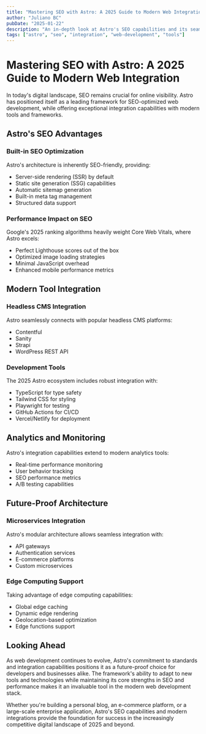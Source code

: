 ```yaml
---
title: "Mastering SEO with Astro: A 2025 Guide to Modern Web Integration"
author: "Juliano BC"
pubDate: "2025-01-22"
description: "An in-depth look at Astro's SEO capabilities and its seamless integration with modern web development tools in 2025"
tags: ["astro", "seo", "integration", "web-development", "tools"]
---
```


# Mastering SEO with Astro: A 2025 Guide to Modern Web Integration

In today's digital landscape, SEO remains crucial for online visibility. Astro has positioned itself as a leading framework for SEO-optimized web development, while offering exceptional integration capabilities with modern tools and frameworks.

## Astro's SEO Advantages

### Built-in SEO Optimization
Astro's architecture is inherently SEO-friendly, providing:
- Server-side rendering (SSR) by default
- Static site generation (SSG) capabilities
- Automatic sitemap generation
- Built-in meta tag management
- Structured data support

### Performance Impact on SEO
Google's 2025 ranking algorithms heavily weight Core Web Vitals, where Astro excels:
- Perfect Lighthouse scores out of the box
- Optimized image loading strategies
- Minimal JavaScript overhead
- Enhanced mobile performance metrics

## Modern Tool Integration

### Headless CMS Integration
Astro seamlessly connects with popular headless CMS platforms:
- Contentful
- Sanity
- Strapi
- WordPress REST API

### Development Tools
The 2025 Astro ecosystem includes robust integration with:
- TypeScript for type safety
- Tailwind CSS for styling
- Playwright for testing
- GitHub Actions for CI/CD
- Vercel/Netlify for deployment

## Analytics and Monitoring

Astro's integration capabilities extend to modern analytics tools:
- Real-time performance monitoring
- User behavior tracking
- SEO performance metrics
- A/B testing capabilities

## Future-Proof Architecture

### Microservices Integration
Astro's modular architecture allows seamless integration with:
- API gateways
- Authentication services
- E-commerce platforms
- Custom microservices

### Edge Computing Support
Taking advantage of edge computing capabilities:
- Global edge caching
- Dynamic edge rendering
- Geolocation-based optimization
- Edge functions support

## Looking Ahead

As web development continues to evolve, Astro's commitment to standards and integration capabilities positions it as a future-proof choice for developers and businesses alike. The framework's ability to adapt to new tools and technologies while maintaining its core strengths in SEO and performance makes it an invaluable tool in the modern web development stack.

Whether you're building a personal blog, an e-commerce platform, or a large-scale enterprise application, Astro's SEO capabilities and modern integrations provide the foundation for success in the increasingly competitive digital landscape of 2025 and beyond.